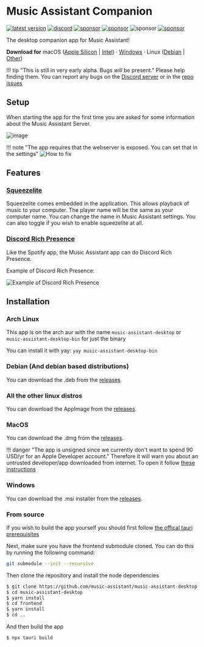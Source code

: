 # Music Assistant Companion
[![latest version](https://img.shields.io/github/release/music-assistant/music-assistant-desktop?display_name=tag&include_prereleases&label=Latest%20version)](https://github.com/music-assistant/music-assistant-desktop/releases/latest)
[![discord](https://img.shields.io/discord/753947050995089438?label=Discord&logo=discord&color=5865F2)](https://discord.gg/kaVm8hGpne)
[![sponsor](https://img.shields.io/github/sponsors/music-assistant?label=sponsors)](https://github.com/sponsors/music-assistant)
[![sponsor](https://img.shields.io/static/v1?label=Licence&message=Apache-2.0&color=000)](https://github.com/music-assistant/music-assistant-desktop/blob/main/LICENSE)
![sponsor](https://img.shields.io/static/v1?label=Bundled%20Size&message=25.1MB&color=0974B4)
[![sponsor](https://img.shields.io/static/v1?label=Stage&message=Alpha&color=2BB4AB)](https://github.com/music-assistant/music-assistant-desktop/blob/main/LICENSE)

The desktop companion app for Music Assistant!

**Download for** macOS ([Apple Silicon](https://github.com/music-assistant/music-assistant-desktop/releases/download/v0.0.22/music-assistant-companion_0.0.22_aarch64.dmg) | [Intel](https://github.com/music-assistant/music-assistant-desktop/releases/download/v0.0.22/music-assistant-companion_0.0.22_x64.dmg)) · [Windows](https://github.com/music-assistant/music-assistant-desktop/releases/download/v0.0.22/music-assistant-companion_0.0.22_x64_en-US.msi) · Linux ([Debian](https://github.com/music-assistant/music-assistant-desktop/releases/download/v0.0.22/music-assistant-companion_0.0.22_amd64.deb) | [Other](https://github.com/music-assistant/music-assistant-desktop/releases/download/v0.0.22/music-assistant-companion_0.0.22_amd64.AppImage))
 
!!! tip "This is still in very early alpha. Bugs *will* be present."
    Please help finding them. You can report any bugs on the [Discord server](https://discord.gg/kaVm8hGpne) or in the [repo issues](https://github.com/music-assistant/music-assistant-desktop/issues)

## Setup

When starting the app for the first time you are asked for some information about the Music Assistant Server.

![image](https://github.com/Un10ck3d/massapp/assets/74015378/cb97aa3e-12d8-4992-bfc6-0b58cedb81da)

!!! note "The app requires that the webserver is exposed. You can set that in the settings"
    ![How to fix](https://raw.githubusercontent.com/music-assistant/music-assistant-desktop/main/cant_connect_error.gif)

## Features

### [Squeezelite](https://en.wikipedia.org/wiki/Squeezelite)

Squeezelite comes embedded in the application. This allows playback of music to your computer. The player name will be the same as your computer name. You can change the name in Music Assistant settings. You can also toggle if you wish to enable squeezelite at all.

### [Discord Rich Presence](https://discord.com/developers/docs/rich-presence/how-to#so-what-is-it)

Like the Spotify app, the Music Assistant app can do Discord Rich Presence.

Example of Discord Rich Presence:

![Example of Discord Rich Presence](https://github.com/Un10ck3d/massapp/assets/74015378/8de18bac-b963-4aba-bb61-5730b41759a9)

## Installation

### Arch Linux

This app is on the arch aur with the name `music-assistant-desktop` or `music-assistant-desktop-bin` for just the binary

You can install it with yay: `yay music-assistant-desktop-bin`

### Debian (And debian based distributions)

You can download the .deb from the [releases](https://github.com/Un10ck3d/massapp/releases/latest/).

### All the other linux distros

You can download the AppImage from the [releases](https://github.com/Un10ck3d/massapp/releases/latest/).

### MacOS

You can download the .dmg from the [releases](https://github.com/Un10ck3d/massapp/releases/latest/).


!!! danger "The app is unsigned since we currently don't want to spend 90 USD/yr for an Apple Developer account."
    Therefore it will warn you about an untrusted developer/app downloaded from internet. To open it follow [these instructions](https://support.apple.com/guide/mac-help/open-a-mac-app-from-an-unidentified-developer-mh40616/mac)

### Windows

You can download the .msi installer from the [releases](https://github.com/Un10ck3d/massapp/releases/latest/).

### From source

If you wish to build the app yourself you should first follow [the offical tauri prerequisites](https://tauri.app/v1/guides/getting-started/prerequisites)

Next, make sure you have the frontend submodule cloned. You can do this by running the following command:

```bash
git submodule --init --recursive
```

Then clone the repository and install the node dependencies

```bash
$ git clone https://github.com/music-assistant/music-assistant-desktop --recursive
$ cd music-assistant-desktop
$ yarn install
$ cd frontend
$ yarn install
$ cd ..
```

And then build the app

```bash
$ npx tauri build
```
